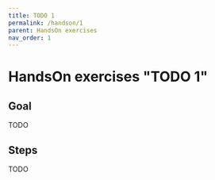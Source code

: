 ```yaml
---
title: TODO 1
permalink: /handson/1
parent: HandsOn exercises
nav_order: 1
---
```


# HandsOn exercises "TODO 1"

## Goal

TODO

## Steps

TODO
